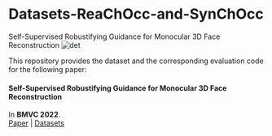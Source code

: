 # Datasets-ReaChOcc-and-SynChOcc
Self-Supervised Robustifying Guidance for Monocular 3D Face Reconstruction
![det](https://user-images.githubusercontent.com/114796880/193396337-f3b5ced2-b4ea-4ece-a71e-70dd01733bd1.png)

This repository provides the dataset and the corresponding evaluation code for the following paper:
#### Self-Supervised Robustifying Guidance for Monocular 3D Face Reconstruction
In **BMVC 2022**.\
[Paper](https://arxiv.org/pdf/2112.14382.pdf) | [Datasets](https://iitk-my.sharepoint.com/:f:/g/personal/hitika_iitk_ac_in/EmoNwDF6exhCgTPN16cQqKUBCN87qN93L2pI1HgtbHcmNQ?e=5SgaRn)
